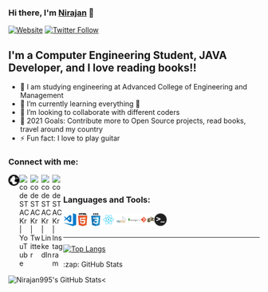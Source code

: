 ### Hi there, I'm [Nirajan][website] 👋

[![Website](https://img.shields.io/website?label=nirajankunwor&style=for-the-badge&url=https%3A%2F%2Fnirajankunwor.com.np)](https://nirajankunwor.com.np)
[![Twitter Follow](https://img.shields.io/twitter/follow/NIRAJANKUNWOR1?color=1DA1F2&logo=twitter&style=for-the-badge)](https://twitter.com/intent/follow?original_referer=https%3A%2F%2Fgithub.com%2FcodeSTACKr&screen_name=NIRAJANKUNWOR1)

## I'm a Computer Engineering Student, JAVA Developer, and I love reading books!!

- 🔭 I am studying engineering at Advanced College of Engineering and Management
- 🌱 I’m currently learning everything 🤣
- 👯 I’m looking to collaborate with different coders
- 🥅 2021 Goals: Contribute more to Open Source projects, read books, travel around my country
- ⚡ Fun fact: I love to play guitar

### Connect with me:

[<img align="left" alt="codeSTACKr.com" width="22px" src="https://raw.githubusercontent.com/iconic/open-iconic/master/svg/globe.svg" />][website]
[<img align="left" alt="codeSTACKr | YouTube" width="22px" src="https://cdn.jsdelivr.net/npm/simple-icons@v3/icons/youtube.svg" />][youtube]
[<img align="left" alt="codeSTACKr | Twitter" width="22px" src="https://cdn.jsdelivr.net/npm/simple-icons@v3/icons/twitter.svg" />][twitter]
[<img align="left" alt="codeSTACKr | LinkedIn" width="22px" src="https://cdn.jsdelivr.net/npm/simple-icons@v3/icons/linkedin.svg" />][linkedin]
[<img align="left" alt="codeSTACKr | Instagram" width="22px" src="https://cdn.jsdelivr.net/npm/simple-icons@v3/icons/instagram.svg" />][instagram]

<br />

### Languages and Tools:

<img align="left" alt="Visual Studio Code" width="26px" src="https://raw.githubusercontent.com/github/explore/80688e429a7d4ef2fca1e82350fe8e3517d3494d/topics/visual-studio-code/visual-studio-code.png" />
<img align="left" alt="HTML5" width="26px" src="https://raw.githubusercontent.com/github/explore/80688e429a7d4ef2fca1e82350fe8e3517d3494d/topics/html/html.png" />
<img align="left" alt="CSS3" width="26px" src="https://raw.githubusercontent.com/github/explore/80688e429a7d4ef2fca1e82350fe8e3517d3494d/topics/css/css.png"
<img align="left" alt="JavaScript" width="26px" src="https://raw.githubusercontent.com/github/explore/80688e429a7d4ef2fca1e82350fe8e3517d3494d/topics/javascript/javascript.png" />
<img align="left" alt="React" width="26px" src="https://raw.githubusercontent.com/github/explore/80688e429a7d4ef2fca1e82350fe8e3517d3494d/topics/react/react.png"
<img align="left" alt="Node.js" width="26px" src="https://raw.githubusercontent.com/github/explore/80688e429a7d4ef2fca1e82350fe8e3517d3494d/topics/nodejs/nodejs.png" />
<img align="left" alt="MySQL" width="26px" src="https://raw.githubusercontent.com/github/explore/80688e429a7d4ef2fca1e82350fe8e3517d3494d/topics/mysql/mysql.png" />
<img align="left" alt="MongoDB" width="26px" src="https://raw.githubusercontent.com/github/explore/80688e429a7d4ef2fca1e82350fe8e3517d3494d/topics/mongodb/mongodb.png" />
<img align="left" alt="Git" width="26px" src="https://raw.githubusercontent.com/github/explore/80688e429a7d4ef2fca1e82350fe8e3517d3494d/topics/git/git.png" />
<img align="left" alt="Terminal" width="26px" src="https://raw.githubusercontent.com/github/explore/80688e429a7d4ef2fca1e82350fe8e3517d3494d/topics/terminal/terminal.png" />

<br />
<br />

---
[![Top Langs](https://github-readme-stats.vercel.app/api/top-langs/?username=Nirajan995&hide=css)](https://github.com/anuraghazra/github-readme-stats)



  <summary>:zap: GitHub Stats</summary>

<<img align="left" alt="Nirajan995's GitHub Stats" src="https://github-readme-stats.vercel.app/api?username=Nirajan995&show_icons=true&hide_border=true&theme=dracula" />

[website]: https://nirajankunwor.com.np
[twitter]: https://twitter.com/NIRAJANKUNWOR1
[youtube]: https://www.youtube.com/channel/UCyZBxAsCLmkBefp9igJzPnA
[instagram]: https://www.instagram.com/nirajan_kunwor_/
[linkedin]: https://www.linkedin.com/in/nirajan-kunwor-00552918b/
